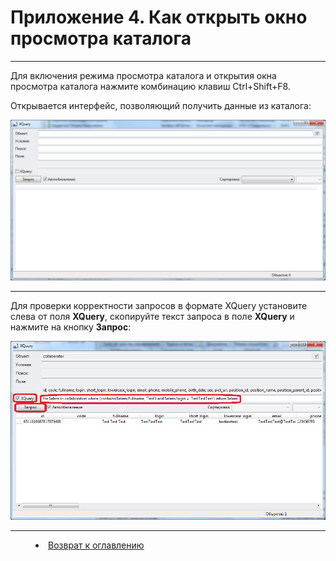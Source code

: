 # Приложение 4. Как открыть окно просмотра каталога
***

Для включения режима просмотра каталога и открытия окна просмотра каталога нажмите комбинацию клавиш Ctrl+Shift+F8. 

Открывается интерфейс, позволяющий получить данные из каталога:

![](Window_XQuery01.png)

---

Для проверки корректности запросов в формате XQuery установите слева от поля **XQuery**, скопируйте текст запроса в поле **XQuery** и нажмите на кнопку **Запрос**:

![](Window_XQuery02.png)


***


<dd><li> <a href="README.md"> Возврат к оглавлению</a></dd>
